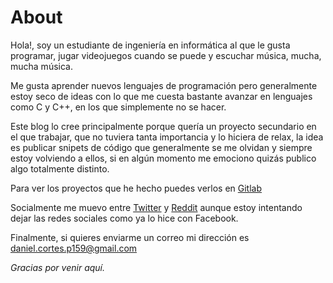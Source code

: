 # About

Hola!, soy un estudiante de ingeniería en informática al que le gusta programar,
jugar videojuegos cuando se puede y escuchar música, mucha, mucha música.

Me gusta aprender nuevos lenguajes de programación pero generalmente estoy seco 
de ideas con lo que me cuesta bastante avanzar en lenguajes como C y C++, en los 
que simplemente no se hacer.

Este blog lo cree principalmente porque quería un proyecto secundario en el que 
trabajar, que no tuviera tanta importancia y lo hiciera de relax, la idea es 
publicar snipets de código que generalmente se me olvidan y siempre estoy 
volviendo a ellos, si en algún momento me emociono quizás publico algo 
totalmente distinto.

Para ver los proyectos que he hecho puedes verlos en [Gitlab](https://gitlab.com/Ryuuji159)

Socialmente me muevo entre [Twitter](https://twitter.com/skrd159) y 
[Reddit](https://www.reddit.com/user/Ryuuji159) aunque estoy intentando dejar 
las redes sociales como ya lo hice con Facebook.

Finalmente, si quieres enviarme un correo mi dirección es daniel.cortes.p159@gmail.com

*Gracias por venir aquí.*

